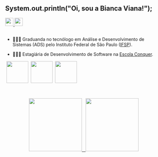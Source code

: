 <br>

<h2> System.out.println("Oi, sou a Bianca Viana!"); </h2> 


<div>
  <a href="https://www.linkedin.com/in/biancviana/" target="_blank"> <img height= "26" src= "https://img.shields.io/badge/biancviana-0077B5?style=for-the-badge&logo=linkedin&logoColor=white" /> </a>  
  <a href = "mailto:bvitoriaviana@gmail.com"> <img height= "26" src= "https://img.shields.io/badge/bvitoriaviana@gmail.com-D14836?style=for-the-badge&logo=gmail&logoColor=white" /> </a>  
</div>

<br>

<p> 
  
  * 👩🏽‍🎓 Graduanda no tecnólogo em Análise e Desenvolvimento de Sistemas (ADS) pelo Instituto Federal de São Paulo (<a href="https://portal.cmp.ifsp.edu.br">IFSP</a>).
  
  * 👩🏽‍💻 Estagiária de Desenvolvimento de Software na <a href="https://escolaconquer.com.br">Escola Conquer</a>. 
  
</p>


<div>
  <img target="_blank"> <img height= "70" src="https://cdn.jsdelivr.net/gh/devicons/devicon/icons/java/java-original-wordmark.svg" />  
  <img target="_blank"> <img height= "70" src="https://cdn.jsdelivr.net/gh/devicons/devicon/icons/spring/spring-original-wordmark.svg" />   
  <img target="_blank"> <img height= "70" src="https://cdn.jsdelivr.net/gh/devicons/devicon/icons/mysql/mysql-original-wordmark.svg" />     
</div>

<br>

##
<div align="center">  
  <a href="https://github.com/biancviana">
  <img height="170em" src="https://github-readme-stats.vercel.app/api?username=biancviana&show_icons=true&theme=algolia&include_all_commits=true&count_private=true"/>
  &nbsp;
  <img height="170em" src="https://github-readme-stats.vercel.app/api/top-langs/?username=biancviana&layout=compact&langs_count=7&theme=algolia"/>    
</div>
